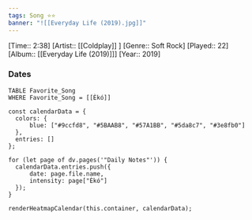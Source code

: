 ```yaml
---
tags: Song ⭐⭐ 
banner: "![[Everyday Life (2019).jpg]]"
---
```

[Time:: 2:38]
[Artist:: [[Coldplay]] ]
[Genre:: Soft Rock]
[Played:: 22]
[Album:: [[Everyday Life (2019)]]]
[Year:: 2019]
### Dates
````dataview
TABLE Favorite_Song
WHERE Favorite_Song = [[Èkó]]
````

  ```dataviewjs
const calendarData = { 
	colors: { 
		blue: ["#9ccfd8", "#5BAAB8", "#57A1BB", "#5da8c7", "#3e8fb0"] 
	}, 
	entries: [] 
}; 

for (let page of dv.pages('"Daily Notes"')) { 
	calendarData.entries.push({ 
		date: page.file.name, 
		intensity: page["Èkó"]
	}); 
} 

renderHeatmapCalendar(this.container, calendarData);
```
